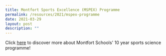 ```yaml
---
title: Montfort Sports Excellence (MSPEX) Programme
permalink: /resources/2021/mspex-programme
date: 2021-03-29
layout: post
description: ""
---
```

Click [here](https://montfortsec.moe.edu.sg/co-curricular-activities/montfort-sports-excellence-programme-mspex) to discover more about Montfort Schools' 10 year sports science programme!